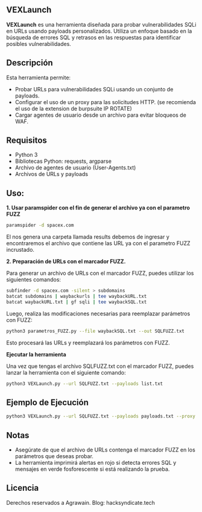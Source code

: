## VEXLaunch

**VEXLaunch** es una herramienta diseñada para probar vulnerabilidades SQLi en URLs usando payloads personalizados. Utiliza un enfoque basado en la búsqueda de errores SQL y retrasos en las respuestas para identificar posibles vulnerabilidades.

## Descripción
Esta herramienta permite:

- Probar URLs para vulnerabilidades SQLi usando un conjunto de payloads.
- Configurar el uso de un proxy para las solicitudes HTTP. (se recomienda el uso de la extension de burpsuite IP ROTATE)
- Cargar agentes de usuario desde un archivo para evitar bloqueos de WAF.

## Requisitos

- Python 3
- Bibliotecas Python: requests, argparse
- Archivo de agentes de usuario (User-Agents.txt)
- Archivos de URLs y payloads

## Uso:

**1. Usar paramspider con el fin de generar el archivo ya con el parametro FUZZ**

```bash
paramspider -d spacex.com
```

El nos genera una carpeta llamada results debemos de ingresar y encontraremos el archivo que contiene las URL ya con el parametro FUZZ incrustado.

**2. Preparación de URLs con el marcador FUZZ.** 

Para generar un archivo de URLs con el marcador FUZZ, puedes utilizar los siguientes comandos:

```bash
subfinder -d spacex.com -silent > subdomains
batcat subdomains | waybackurls | tee waybackURL.txt
batcat waybackURL.txt | gf sqli | tee waybackSQL.txt
```

Luego, realiza las modificaciones necesarias para reemplazar parámetros con FUZZ:

```bash
python3 parametros_FUZZ.py --file waybackSQL.txt --out SQLFUZZ.txt
```

Esto procesará las URLs y reemplazará los parámetros con FUZZ.

**Ejecutar la herramienta**

Una vez que tengas el archivo SQLFUZZ.txt con el marcador FUZZ, puedes lanzar la herramienta con el siguiente comando:

```bash
python3 VEXLaunch.py --url SQLFUZZ.txt --payloads list.txt
```

## Ejemplo de Ejecución

```bash
python3 VEXLaunch.py --url SQLFUZZ.txt --payloads payloads.txt --proxy http://proxy.example.com
```

## Notas

- Asegúrate de que el archivo de URLs contenga el marcador FUZZ en los parámetros que deseas probar.
- La herramienta imprimirá alertas en rojo si detecta errores SQL y mensajes en verde fosforescente si está realizando la prueba.

## Licencia

Derechos reservados a Agrawain. Blog: hacksyndicate.tech











